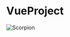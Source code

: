 # VueProject
![Scorpion](https://user-images.githubusercontent.com/76718623/213527966-35b958b2-1a3a-43ca-b0b2-5f656a59d10d.jpg)

